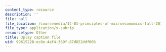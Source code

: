 ```yaml
---
content_type: resource
description: ''
file: null
file_location: /coursemedia/14-01-principles-of-microeconomics-fall-2018/99615228ec0e4af4369f87d852ddf006_BNy84DCRxzo.srt
file_type: application/x-subrip
resourcetype: Other
title: 3play caption file
uid: 99615228-ec0e-4af4-369f-87d852ddf006
---
```

